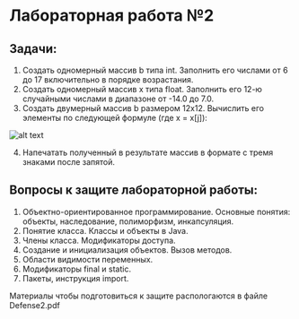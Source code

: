# Лабораторная работа №2

## Задачи:

1. Создать одномерный массив b типа int. Заполнить его числами от 6 до 17 включительно в порядке возрастания.
2. Создать одномерный массив x типа float. Заполнить его 12-ю случайными числами в диапазоне от -14.0 до 7.0.
3. Создать двумерный массив b размером 12x12. Вычислить его элементы по следующей формуле (где x = x[j]):

  ![alt text](img.png)
  
4. Напечатать полученный в результате массив в формате с тремя знаками после запятой.

## Вопросы к защите лабораторной работы:

1. Объектно-ориентированное программирование. Основные понятия: объекты, наследование, полиморфизм, инкапсуляция.
2. Понятие класса. Классы и объекты в Java.
3. Члены класса. Модификаторы доступа.
4. Создание и инициализация объектов. Вызов методов.
5. Области видимости переменных.
6. Модификаторы final и static.
7. Пакеты, инструкция import.

Материалы чтобы подготовиться к защите распологаются в файле Defense2.pdf
